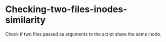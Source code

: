 # Checking-two-files-inodes-similarity
Check if two files passed as arguments to the script share the same inode.
